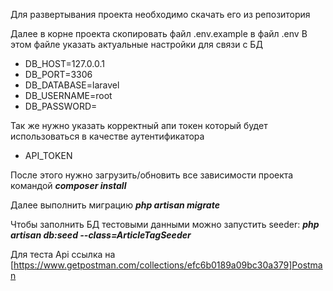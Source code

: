 Для развертывания проекта необходимо скачать его из репозитория

Далее в корне проекта скопировать файл .env.example в файл .env В этом файле указать актуальные настройки для связи с БД
- DB_HOST=127.0.0.1
- DB_PORT=3306
- DB_DATABASE=laravel
- DB_USERNAME=root
- DB_PASSWORD=

Так же нужно указать корректный апи токен который будет использоваться в качестве аутентификатора

- API_TOKEN

После этого нужно загрузить/обновить все зависимости проекта командой ***composer install***

Далее выполнить миграцию ***php artisan migrate***

Чтобы заполнить БД тестовыми данными можно запустить seeder: ***php artisan db:seed --class=ArticleTagSeeder***

Для теста Api ссылка на [https://www.getpostman.com/collections/efc6b0189a09bc30a379]Postman
